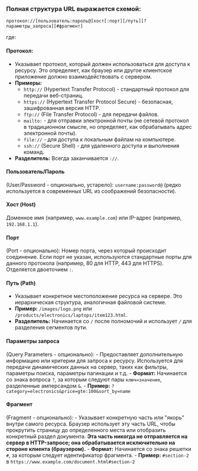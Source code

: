 ### Полная структура URL выражается схемой:

`протокол://[пользователь:пароль@]хост[:порт][/путь][?параметры_запроса][#фрагмент]`

где:

#### Протокол:
- Указывает протокол, который должен использоваться для доступа к ресурсу. Это определяет, как браузер или другое клиентское приложение должно взаимодействовать с сервером.
- **Примеры:**
	- `http://` (Hypertext Transfer Protocol) - стандартный протокол для передачи веб-страниц.
	- `https://` (Hypertext Transfer Protocol Secure) - безопасная, зашифрованная версия HTTP.
	- `ftp://` (File Transfer Protocol) - для передачи файлов.
	- `mailto:` - для отправки электронной почты (не сетевой протокол в традиционном смысле, но определяет, как обрабатывать адрес электронной почты).
	- `file://` - для доступа к локальным файлам на компьютере.
	- `ssh://` (Secure Shell) - для удаленного доступа и выполнения команд.
- **Разделитель:** Всегда заканчивается `://`.

####  Пользователь/Пароль 
(User/Password - опционально, устарело): `username:password@` (редко используется в современных URL из соображений безопасности).

#### Хост (Host)
Доменное имя (например, `www.example.com`) или IP-адрес (например, `192.168.1.1`).

#### Порт 
(Port - опционально): Номер порта, через который происходит соединение. Если порт не указан, используются стандартные порты для данного протокола (например, 80 для HTTP, 443 для HTTPS). Отделяется двоеточием `:`.

#### Путь (Path)
- Указывает конкретное местоположение ресурса на сервере. Это иерархическая структура, аналогичная файловой системе.
- **Пример:** `/images/logo.png` или `/products/electronics/laptops/item123.html`.
- **Разделитель:** Начинается со `/` после полномочий и использует `/` для разделения сегментов пути.

#### Параметры запроса 
(Query Parameters - опционально):
	-  Предоставляет дополнительную информацию или критерии для запроса к ресурсу. Используется для передачи динамических данных на сервер, таких как фильтры, параметры поиска, параметры пагинации и т.д.
    - **Формат:** Начинается со знака вопроса `?`, за которым следуют пары `ключ=значение`, разделенные амперсандом `&`.
    - **Пример:** `?category=electronics&price=gte:100&sort_by=name`

#### Фрагмент 
(Fragment - опционально):
    - Указывает конкретную часть или "якорь" внутри самого ресурса. Браузер использует эту часть URL, чтобы прокрутить страницу до определенного места или отобразить конкретный раздел документа. **Эта часть никогда не отправляется на сервер в HTTP-запросе; она обрабатывается исключительно на стороне клиента (браузером).**
    - **Формат:** Начинается со знака решетки `#`, за которым следует идентификатор фрагмента.
    - **Пример:** `#section-2` в `https://www.example.com/document.html#section-2`